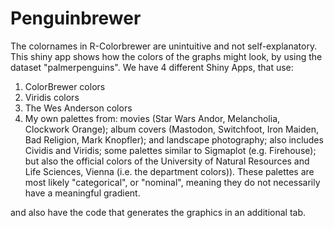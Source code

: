 # Penguinbrewer
The colornames in R-Colorbrewer are unintuitive and not self-explanatory. This shiny app shows how the colors of the graphs might look, by using the dataset "palmerpenguins".
We have 4 different Shiny Apps, that use:

1. ColorBrewer colors
2. Viridis colors
3. The Wes Anderson colors
4. My own palettes from: movies (Star Wars Andor, Melancholia, Clockwork Orange); album covers (Mastodon, Switchfoot, Iron Maiden, Bad Religion, Mark Knopfler); and landscape photography; also includes Cividis and Viridis; some palettes similar to Sigmaplot (e.g. Firehouse); but also the official colors of the University of Natural Resources and Life Sciences, Vienna (i.e. the department colors)). These palettes are most likely "categorical", or "nominal", meaning they do not necessarily have a meaningful gradient.

and also have the code that generates the graphics in an additional tab.
